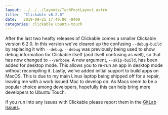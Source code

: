 ```yaml
---
layout: ../../../layouts/TechPostLayout.astro
title:  "Clickable v6.2.0"
date:   2019-09-21 17:49:00 -0400
categories: clickable ubuntu-touch
---
```


After the last two heafty releases of Clickable comes a smaller Clickable version
6.2.0. In this version we've cleared up the confusing `--debug-build` by replacing
it with `--debug`. `--debug` was previously being used to show debug information
for Clickable itself (and itself confusing as well), so that has now changed to
`--verbose`. A new argument, `--skip-build`, has been added for desktop mode. This
allows you to re-run an app in desktop mode without recompiling it. Lastly, we've
added initial support to build apps on MacOS. This is due to my main Linux laptop
being shipped off for a repair, leaving me with a work issued Mac to develop on.
As Macs seem to be a popular choice among developers, hopefully this can help
bring more developers to Ubuntu Touch.

If you run into any issues with Clickable please report them in the
[GitLab Issues](https://gitlab.com/clickable/clickable/issues).
